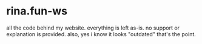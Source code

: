 # rina.fun-ws
all the code behind my website. everything is left as-is. no support or explanation is provided. 
also, yes i know it looks "outdated" that's the point.
